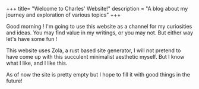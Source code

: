 +++
title= "Welcome to Charles' Website!"
description = "A blog about my journey and exploration of various topics"
+++

Good morning ! I'm going to use this website as a channel for my curiosities and ideas. You may find value in my writings, or you may not. But either way let's have some fun !

This website uses Zola, a rust based site generator, I will not pretend to have come up with this succulent minimalist aesthetic myself. But I know what I like, and I like this.

As of now the site is pretty empty but I hope to fill it with good things in the future!
